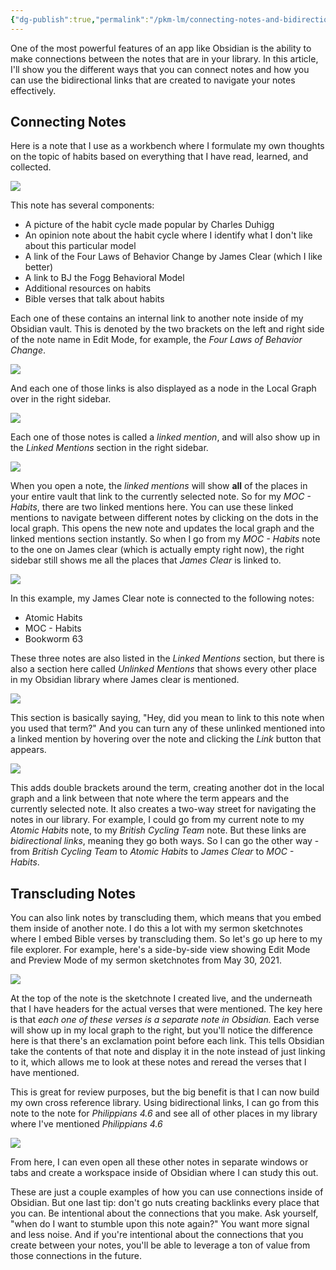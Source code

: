 ```yaml
---
{"dg-publish":true,"permalink":"/pkm-lm/connecting-notes-and-bidirectional-linking/"}
---
```



One of the most powerful features of an app like Obsidian is the ability to make connections between the notes that are in your library. In this article, I'll show you the different ways that you can connect notes and how you can use the bidirectional links that are created to navigate your notes effectively.

## Connecting Notes

Here is a note that I use as a workbench where I formulate my own thoughts on the topic of habits based on everything that I have read, learned, and collected.

![](https://thesweetsetup.com/wp-content/uploads/2021/07/connecting1.jpg)

This note has several components:

-  A picture of the habit cycle made popular by Charles Duhigg
-  An opinion note about the habit cycle where I identify what I don't like about this particular model
-  A link of the Four Laws of Behavior Change by James Clear (which I like better)
-  A link to BJ the Fogg Behavioral Model
-  Additional resources on habits
-  Bible verses that talk about habits

Each one of these contains an internal link to another note inside of my Obsidian vault. This is denoted by the two brackets on the left and right side of the note name in Edit Mode, for example, the *Four Laws of Behavior Change*. 

![](https://thesweetsetup.com/wp-content/uploads/2021/07/connecting2.jpg)

And each one of those links is also displayed as a node in the Local Graph over in the right sidebar. 

![](https://thesweetsetup.com/wp-content/uploads/2021/07/connecting3.jpg)

Each one of those notes is called a *linked mention*, and will also show up in the *Linked Mentions* section in the right sidebar.

![](https://thesweetsetup.com/wp-content/uploads/2021/07/connecting4.jpg)

When you open a note, the *linked mentions* will show **all** of the places in your entire vault that link to the currently selected note. So for my *MOC - Habits*, there are two linked mentions here. You can use these linked mentions to navigate between different notes by clicking on the dots in the local graph. This opens the new note and updates the local graph and the linked mentions section instantly. So when I go from my *MOC - Habits* note to the one on James clear (which is actually empty right now), the right sidebar still shows me all the places that *James Clear* is linked to.

![](https://thesweetsetup.com/wp-content/uploads/2021/07/connecting5.jpg)

In this example, my James Clear note is connected to the following notes:

- Atomic Habits
- MOC - Habits
- Bookworm 63

These three notes are also listed in the *Linked Mentions* section, but there is also a section here called *Unlinked Mentions* that shows every other place in my Obsidian library where James clear is mentioned. 

![](https://thesweetsetup.com/wp-content/uploads/2021/07/connecting6.jpg)

This section is basically saying, "Hey, did you mean to link to this note when you used that term?" And you can turn any of these unlinked mentioned into a linked mention by hovering over the note and clicking the *Link* button that appears.

![](https://thesweetsetup.com/wp-content/uploads/2021/07/connecting6.jpg)

This adds double brackets around the term, creating another dot in the local graph and a link between that note where the term appears and the currently selected note. It also creates a two-way street for navigating the notes in our library. For example, I could go from my current note to my *Atomic Habits* note, to my *British Cycling Team* note. But these links are *bidirectional links*, meaning they go both ways. So I can go the other way - from *British Cycling Team* to *Atomic Habits* to *James Clear* to *MOC - Habits*. 

## Transcluding Notes

You can also link notes by transcluding them, which means that you embed them inside of another note. I do this a lot with my sermon sketchnotes where I embed Bible verses by transcluding them. So let's go up here to my file explorer. For example, here's a side-by-side view showing Edit Mode and Preview Mode of my sermon sketchnotes from May 30, 2021. 

![](https://thesweetsetup.com/wp-content/uploads/2021/07/connecting7.jpg)

At the top of the note is the sketchnote I created live, and the underneath that I have headers for the actual verses that were mentioned. The key here is that *each one of these verses is a separate note in Obsidian.* Each verse will show up in my local graph to the right, but you'll notice the difference here is that there's an exclamation point before each link. This tells Obsidian take the contents of that note and display it in the note instead of just linking to it, which allows me to look at these notes and reread the verses that I have mentioned. 

This is great for review purposes, but the big benefit is that I can now build my own cross reference library. Using bidirectional links, I can go from this note to the note for *Philippians 4.6* and see all of other places in my library where I've mentioned *Philippians 4.6* 

![](https://thesweetsetup.com/wp-content/uploads/2021/07/connecting8.jpg)

From here, I can even open all these other notes  in separate windows or  tabs and create a workspace inside of Obsidian where I can study this out. 

These are just a couple examples of how you can use connections inside of Obsidian. But one last tip: don't go nuts creating backlinks every place that you can. Be intentional about the connections that you make. Ask yourself, "when do I want to stumble upon this note again?" You want more signal and less noise. And if you're intentional about the connections that you create between your notes, you'll be able to leverage a ton of value from those connections in the future.